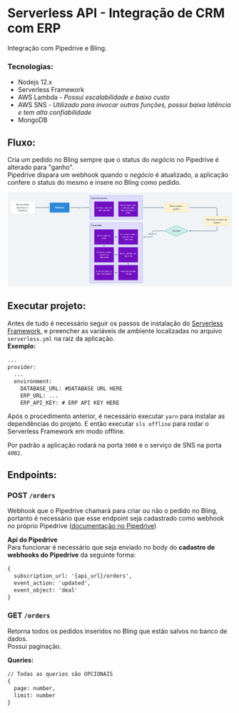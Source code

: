 # Serverless API - Integração de CRM com ERP
Integração com Pipedrive e Bling.  

### Tecnologias:
- Nodejs 12.x
- Serverless Framework
- AWS Lambda - *Possui escalabilidade e baixo custo*
- AWS SNS - *Utilizado para invocar outras funções, possui baixa latência e tem alta confiabilidade*
- MongoDB

## Fluxo:
Cria um pedido no Bling sempre que o status do *negócio* no Pipedrive é alterado para "ganho".   
Pipedrive dispara um webhook quando o *negócio* é atualizado, a aplicação confere o status do mesmo e insere no Bling como pedido.

![diagrama de fluxo](./IntegrationPipedriveAndBling-FluxDiagram.png)

## Executar projeto:
Antes de tudo é necessário seguir os passos de instalação do [Serverless Framework](https://www.serverless.com/framework/docs/providers/aws/guide/installation/),
e preencher as variáveis de ambiente localizadas no arquivo ```serverless.yml``` na raiz da aplicação.  
**Exemplo:**
```
...
provider:
  ...
  environment:
    DATABASE_URL: #DATABASE URL HERE
    ERP_URL: ...
    ERP_API_KEY: # ERP API KEY HERE
```

Após o procedimento anterior, é necessário executar ```yarn``` para instalar as dependências do projeto.
E então executar ```sls offline``` para rodar o Serverless Framework em modo offline.  

Por padrão a aplicação rodará na porta ```3000``` e o serviço de SNS na porta ```4002```.


## Endpoints:
### POST ```/orders```
Webhook que o Pipedrive chamará para criar ou não o pedido no Bling, portanto é necessário que esse endpoint seja cadastrado como webhook no 
próprio Pipedrive ([documentação no Pipedrive](https://developers.pipedrive.com/docs/api/v1/#!/Webhooks/addWebhook))  

**Api do Pipedrive**  
Para funcionar é necessário que seja enviado no body do **cadastro de webhooks do Pipedrive** da seguinte forma:
```
{
  subscription_url: '{api_url}/orders',
  event_action: 'updated',
  event_object: 'deal'
}
```

### GET ```/orders```
Retorna todos os pedidos inseridos no Bling que estão salvos no banco de dados.  
Possui paginação.

**Queries:**
```
// Todas as queries são OPCIONAIS
{
  page: number,
  limit: number
} 
